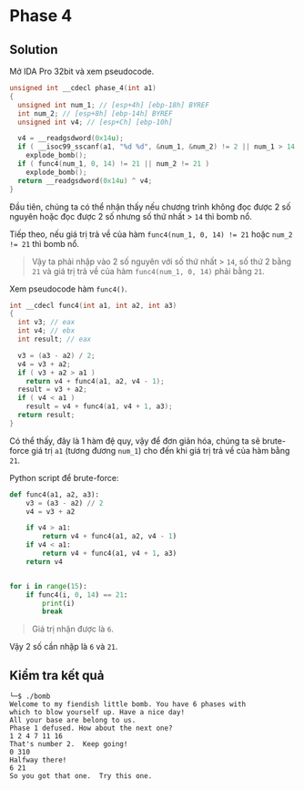 # Phase 4
## Solution
Mở IDA Pro 32bit và xem pseudocode.  
```c
unsigned int __cdecl phase_4(int a1)
{
  unsigned int num_1; // [esp+4h] [ebp-18h] BYREF
  int num_2; // [esp+8h] [ebp-14h] BYREF
  unsigned int v4; // [esp+Ch] [ebp-10h]

  v4 = __readgsdword(0x14u);
  if ( __isoc99_sscanf(a1, "%d %d", &num_1, &num_2) != 2 || num_1 > 14 )
    explode_bomb();
  if ( func4(num_1, 0, 14) != 21 || num_2 != 21 )
    explode_bomb();
  return __readgsdword(0x14u) ^ v4;
}
```  

Đầu tiên, chúng ta có thể nhận thấy nếu chương trình không đọc được 2 số nguyên hoặc đọc được 2 số nhưng số thứ nhất > `14` thì bomb nổ.  

Tiếp theo, nếu giá trị trả về của hàm `func4(num_1, 0, 14) != 21` hoặc `num_2 != 21` thì bomb nổ.  
> Vậy ta phải nhập vào 2 số nguyên với số thứ nhất > `14`, số thứ 2 bằng `21` và giá trị trả về của hàm `func4(num_1, 0, 14)` phải bằng `21`.  

Xem pseudocode hàm `func4()`.  

```c
int __cdecl func4(int a1, int a2, int a3)
{
  int v3; // eax
  int v4; // ebx
  int result; // eax

  v3 = (a3 - a2) / 2;
  v4 = v3 + a2;
  if ( v3 + a2 > a1 )
    return v4 + func4(a1, a2, v4 - 1);
  result = v3 + a2;
  if ( v4 < a1 )
    result = v4 + func4(a1, v4 + 1, a3);
  return result;
}
```  

Có thể thấy, đây là 1 hàm đệ quy, vậy để đơn giản hóa, chúng ta sẽ brute-force giá trị `a1` (tương đương `num_1`) cho đến khi giá trị trả về của hàm bằng `21`.  

Python script để brute-force:  
```python
def func4(a1, a2, a3):
    v3 = (a3 - a2) // 2
    v4 = v3 + a2

    if v4 > a1:
        return v4 + func4(a1, a2, v4 - 1)
    if v4 < a1:
        return v4 + func4(a1, v4 + 1, a3)
    return v4


for i in range(15):
    if func4(i, 0, 14) == 21:
        print(i)
        break
```  
> Giá trị nhận được là `6`.  

Vậy 2 số cần nhập là `6` và `21`.  

## Kiểm tra kết quả
```
└─$ ./bomb
Welcome to my fiendish little bomb. You have 6 phases with
which to blow yourself up. Have a nice day!
All your base are belong to us.
Phase 1 defused. How about the next one?
1 2 4 7 11 16
That's number 2.  Keep going!
0 310
Halfway there!
6 21
So you got that one.  Try this one.
```
